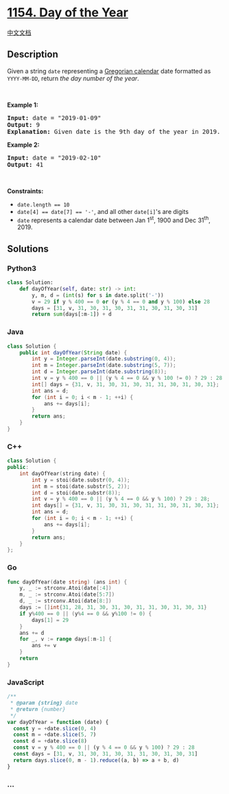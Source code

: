 # [1154. Day of the Year](https://leetcode.com/problems/day-of-the-year)

[中文文档](/solution/1100-1199/1154.Day%20of%20the%20Year/README.md)

## Description

<p>Given a string <code>date</code> representing a <a href="https://en.wikipedia.org/wiki/Gregorian_calendar" target="_blank">Gregorian calendar</a> date formatted as <code>YYYY-MM-DD</code>, return <em>the day number of the year</em>.</p>

<p>&nbsp;</p>
<p><strong class="example">Example 1:</strong></p>

<pre>
<strong>Input:</strong> date = &quot;2019-01-09&quot;
<strong>Output:</strong> 9
<strong>Explanation:</strong> Given date is the 9th day of the year in 2019.
</pre>

<p><strong class="example">Example 2:</strong></p>

<pre>
<strong>Input:</strong> date = &quot;2019-02-10&quot;
<strong>Output:</strong> 41
</pre>

<p>&nbsp;</p>
<p><strong>Constraints:</strong></p>

<ul>
	<li><code>date.length == 10</code></li>
	<li><code>date[4] == date[7] == &#39;-&#39;</code>, and all other <code>date[i]</code>&#39;s are digits</li>
	<li><code>date</code> represents a calendar date between Jan 1<sup>st</sup>, 1900 and Dec 31<sup>th</sup>, 2019.</li>
</ul>

## Solutions

<!-- tabs:start -->

### **Python3**

```python
class Solution:
    def dayOfYear(self, date: str) -> int:
        y, m, d = (int(s) for s in date.split('-'))
        v = 29 if y % 400 == 0 or (y % 4 == 0 and y % 100) else 28
        days = [31, v, 31, 30, 31, 30, 31, 31, 30, 31, 30, 31]
        return sum(days[:m-1]) + d
```

### **Java**

```java
class Solution {
    public int dayOfYear(String date) {
        int y = Integer.parseInt(date.substring(0, 4));
        int m = Integer.parseInt(date.substring(5, 7));
        int d = Integer.parseInt(date.substring(8));
        int v = y % 400 == 0 || (y % 4 == 0 && y % 100 != 0) ? 29 : 28;
        int[] days = {31, v, 31, 30, 31, 30, 31, 31, 30, 31, 30, 31};
        int ans = d;
        for (int i = 0; i < m - 1; ++i) {
            ans += days[i];
        }
        return ans;
    }
}
```

### **C++**

```cpp
class Solution {
public:
    int dayOfYear(string date) {
        int y = stoi(date.substr(0, 4));
        int m = stoi(date.substr(5, 2));
        int d = stoi(date.substr(8));
        int v = y % 400 == 0 || (y % 4 == 0 && y % 100) ? 29 : 28;
        int days[] = {31, v, 31, 30, 31, 30, 31, 31, 30, 31, 30, 31};
        int ans = d;
        for (int i = 0; i < m - 1; ++i) {
            ans += days[i];
        }
        return ans;
    }
};
```

### **Go**

```go
func dayOfYear(date string) (ans int) {
	y, _ := strconv.Atoi(date[:4])
	m, _ := strconv.Atoi(date[5:7])
	d, _ := strconv.Atoi(date[8:])
	days := []int{31, 28, 31, 30, 31, 30, 31, 31, 30, 31, 30, 31}
	if y%400 == 0 || (y%4 == 0 && y%100 != 0) {
		days[1] = 29
	}
	ans += d
	for _, v := range days[:m-1] {
		ans += v
	}
	return
}
```

### **JavaScript**

```js
/**
 * @param {string} date
 * @return {number}
 */
var dayOfYear = function (date) {
  const y = +date.slice(0, 4)
  const m = +date.slice(5, 7)
  const d = +date.slice(8)
  const v = y % 400 == 0 || (y % 4 == 0 && y % 100) ? 29 : 28
  const days = [31, v, 31, 30, 31, 30, 31, 31, 30, 31, 30, 31]
  return days.slice(0, m - 1).reduce((a, b) => a + b, d)
}
```

### **...**

```

```

<!-- tabs:end -->
